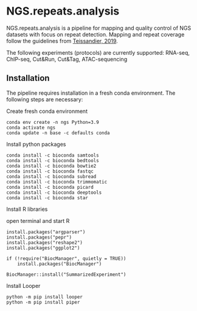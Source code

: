 # NGS.repeats.analysis

NGS.repeats.analysis is a pipeline for mapping and quality control of NGS datasets with focus on repeat detection. Mapping and repeat coverage follow the guidelines from [Teissandier, 2019](https://mobilednajournal.biomedcentral.com/articles/10.1186/s13100-019-0192-1).

The following experiments (protocols) are currently supported: RNA-seq, ChIP-seq, Cut&Run, Cut&Tag, ATAC-sequencing

## Installation

The pipeline requires installation in a fresh conda environment. The following steps are necessary:

Create fresh conda environment

    conda env create -n ngs Python=3.9
    conda activate ngs
    conda update -n base -c defaults conda

Install python packages

    conda install -c bioconda samtools
    conda install -c bioconda bedtools
    conda install -c bioconda bowtie2
    conda install -c bioconda fastqc
    conda install -c bioconda subread
    conda install -c bioconda trimmomatic
    conda install -c bioconda picard
    conda install -c bioconda deeptools
    conda install -c bioconda star


Install R libraries

open terminal and start R

    install.packages("argparser")
    install.packages("pepr")
    install.packages("reshape2")
    install.packages("ggplot2")

    if (!require("BiocManager", quietly = TRUE))
        install.packages("BiocManager")

    BiocManager::install("SummarizedExperiment")

Install Looper

    python -m pip install looper
    python -m pip install piper
